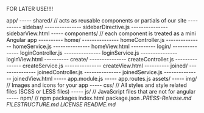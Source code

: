 FOR LATER USE!!!!

app/
----- shared/   // acts as reusable components or partials of our site
---------- sidebar/
--------------- sidebarDirective.js
--------------- sidebarView.html
----- components/   // each component is treated as a mini Angular app
---------- home/
--------------- homeController.js
--------------- homeService.js
--------------- homeView.html
---------- login/
--------------- loginController.js
--------------- loginService.js
--------------- loginView.html
---------- create/
--------------- createController.js
--------------- createService.js
--------------- createView.html
---------- joined/
--------------- joinedController.js
--------------- joinedService.js
--------------- joinedView.html
----- app.module.js
----- app.routes.js
assets/
----- img/      // Images and icons for your app
----- css/      // All styles and style related files (SCSS or LESS files)
----- js/       // JavaScript files that are not for angular
----- npm/      // npm packages 
index.html
package.json
_.PRESS-Release.md
FILESTRUCTURE.md
LICENSE
README.md_